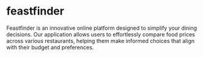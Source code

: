 # feastfinder
Feastfinder is an innovative online platform designed to simplify your dining decisions. Our application allows users to effortlessly compare food prices across various restaurants, helping them make informed choices that align with their budget and preferences.
